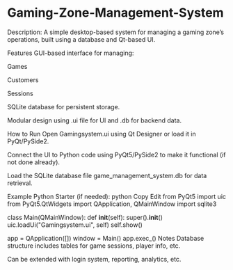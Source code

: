 # Gaming-Zone-Management-System
Description: A simple desktop-based system for managing a gaming zone’s operations, built using a database and Qt-based UI.

Features
GUI-based interface for managing:

Games

Customers

Sessions

SQLite database for persistent storage.

Modular design using .ui file for UI and .db for backend data.

How to Run
Open Gamingsystem.ui using Qt Designer or load it in PyQt/PySide2.

Connect the UI to Python code using PyQt5/PySide2 to make it functional (if not done already).

Load the SQLite database file game_management_system.db for data retrieval.

Example Python Starter (if needed):
python
Copy
Edit
from PyQt5 import uic
from PyQt5.QtWidgets import QApplication, QMainWindow
import sqlite3

class Main(QMainWindow):
    def __init__(self):
        super().__init__()
        uic.loadUi("Gamingsystem.ui", self)
        self.show()

app = QApplication([])
window = Main()
app.exec_()
Notes
Database structure includes tables for game sessions, player info, etc.

Can be extended with login system, reporting, analytics, etc.
